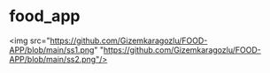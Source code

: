 # food_app

<img src="https://github.com/Gizemkaragozlu/FOOD-APP/blob/main/ss1.png" "https://github.com/Gizemkaragozlu/FOOD-APP/blob/main/ss2.png"/>
